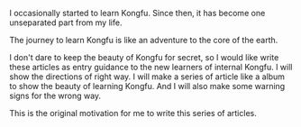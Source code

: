 I occasionally started to learn Kongfu. Since then, it has become one unseparated part from my life.

The journey to learn Kongfu is like an adventure to the core of the earth.

I don't dare to keep the beauty of Kongfu for secret, so I would like write these articles as entry guidance to the new learners of internal Kongfu. I will show the directions of right way. I will make a series of article like a album to show the beauty of learning Kongfu. And I will also make some warning signs for the wrong way.   

This is the original motivation for me to write this series of articles.